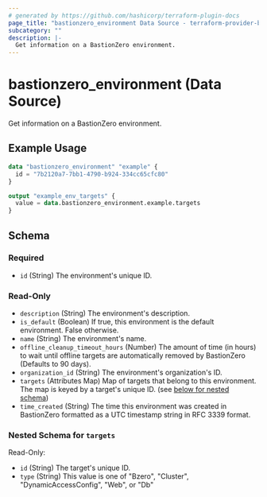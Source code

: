 ```yaml
---
# generated by https://github.com/hashicorp/terraform-plugin-docs
page_title: "bastionzero_environment Data Source - terraform-provider-bastionzero"
subcategory: ""
description: |-
  Get information on a BastionZero environment.
---
```


# bastionzero_environment (Data Source)

Get information on a BastionZero environment.

## Example Usage

```terraform
data "bastionzero_environment" "example" {
  id = "7b2120a7-7bb1-4790-b924-334cc65cfc80"
}

output "example_env_targets" {
  value = data.bastionzero_environment.example.targets
}
```

<!-- schema generated by tfplugindocs -->
## Schema

### Required

- `id` (String) The environment's unique ID.

### Read-Only

- `description` (String) The environment's description.
- `is_default` (Boolean) If true, this environment is the default environment. False otherwise.
- `name` (String) The environment's name.
- `offline_cleanup_timeout_hours` (Number) The amount of time (in hours) to wait until offline targets are automatically removed by BastionZero (Defaults to 90 days).
- `organization_id` (String) The environment's organization's ID.
- `targets` (Attributes Map) Map of targets that belong to this environment. The map is keyed by a target's unique ID. (see [below for nested schema](#nestedatt--targets))
- `time_created` (String) The time this environment was created in BastionZero formatted as a UTC timestamp string in RFC 3339 format.

<a id="nestedatt--targets"></a>
### Nested Schema for `targets`

Read-Only:

- `id` (String) The target's unique ID.
- `type` (String) This value is one of "Bzero", "Cluster", "DynamicAccessConfig", "Web", or "Db"


